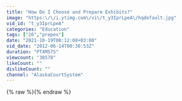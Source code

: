 ```yaml
---
title: "How Do I Choose and Prepare Exhibits?"
image: "https:\/\/i.ytimg.com\/vi\/t_y3IprLpeA\/hqdefault.jpg"
vid_id: "t_y3IprLpeA"
categories: "Education"
tags: ["26","prepex"]
date: "2021-10-19T08:12:08+03:00"
vid_date: "2012-06-14T00:38:53Z"
duration: "PT4M57S"
viewcount: "38578"
likeCount: ""
dislikeCount: ""
channel: "AlaskaCourtSystem"
---
```

{% raw %}{% endraw %}
